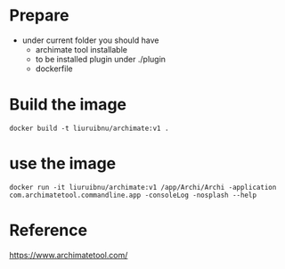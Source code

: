 # Prepare

* under current folder you should have 
  * archimate tool installable
  * to be installed plugin under ./plugin
  * dockerfile

# Build the image 

```
docker build -t liuruibnu/archimate:v1 .
```

# use the image

```
docker run -it liuruibnu/archimate:v1 /app/Archi/Archi -application com.archimatetool.commandline.app -consoleLog -nosplash --help
```


# Reference

https://www.archimatetool.com/
